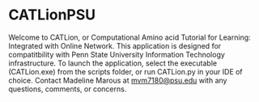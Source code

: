 # CATLionPSU
Welcome to CATLion, or Computational Amino acid Tutorial for Learning: Integrated with Online Network. This application is designed for compatitbility with Penn State University Information Technology infrastructure. To launch the application, select the executable (CATLion.exe) from the scripts folder, or run CATLion.py in your IDE of choice. Contact Madeline Marous at mvm7180@psu.edu with any questions, comments, or concerns. 
